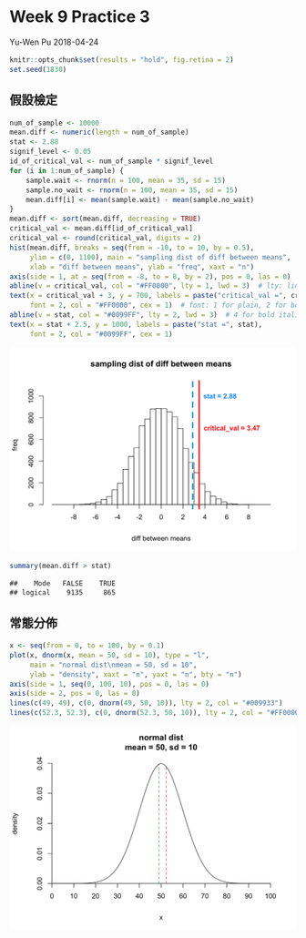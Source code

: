Week 9 Practice 3
================
Yu-Wen Pu
2018-04-24

``` r
knitr::opts_chunk$set(results = "hold", fig.retina = 2)
set.seed(1830)
```

假設檢定
--------

``` r
num_of_sample <- 10000
mean.diff <- numeric(length = num_of_sample)
stat <- 2.88
signif_level <- 0.05
id_of_critical_val <- num_of_sample * signif_level
for (i in 1:num_of_sample) {
    sample.wait <- rnorm(n = 100, mean = 35, sd = 15)
    sample.no_wait <- rnorm(n = 100, mean = 35, sd = 15)
    mean.diff[i] <- mean(sample.wait) - mean(sample.no_wait)
}
mean.diff <- sort(mean.diff, decreasing = TRUE)
critical_val <- mean.diff[id_of_critical_val]
critical_val <- round(critical_val, digits = 2)
hist(mean.diff, breaks = seq(from = -10, to = 10, by = 0.5),
     ylim = c(0, 1100), main = "sampling dist of diff between means",
     xlab = "diff between means", ylab = "freq", xaxt = "n")
axis(side = 1, at = seq(from = -8, to = 8, by = 2), pos = 0, las = 0)
abline(v = critical_val, col = "#FF0000", lty = 1, lwd = 3)  # lty: line type
text(x = critical_val + 3, y = 700, labels = paste("critical_val =", critical_val),
     font = 2, col = "#FF0000", cex = 1)  # font: 1 for plain, 2 for bold, 3 for italic,
abline(v = stat, col = "#0099FF", lty = 2, lwd = 3)  # 4 for bold italic
text(x = stat + 2.5, y = 1000, labels = paste("stat =", stat),
     font = 2, col = "#0099FF", cex = 1)
```

<img src="practice3_files/figure-markdown_github/a-1.png" width="672" />

``` r
summary(mean.diff > stat)
```

    ##    Mode   FALSE    TRUE 
    ## logical    9135     865

常態分佈
--------

``` r
x <- seq(from = 0, to = 100, by = 0.1)
plot(x, dnorm(x, mean = 50, sd = 10), type = "l",
     main = "normal dist\nmean = 50, sd = 10",
     ylab = "density", xaxt = "n", yaxt = "n", bty = "n")
axis(side = 1, seq(0, 100, 10), pos = 0, las = 0)
axis(side = 2, pos = 0, las = 0)
lines(c(49, 49), c(0, dnorm(49, 50, 10)), lty = 2, col = "#009933")
lines(c(52.3, 52.3), c(0, dnorm(52.3, 50, 10)), lty = 2, col = "#FF0000")
```

<img src="practice3_files/figure-markdown_github/b-1.png" width="672" />
